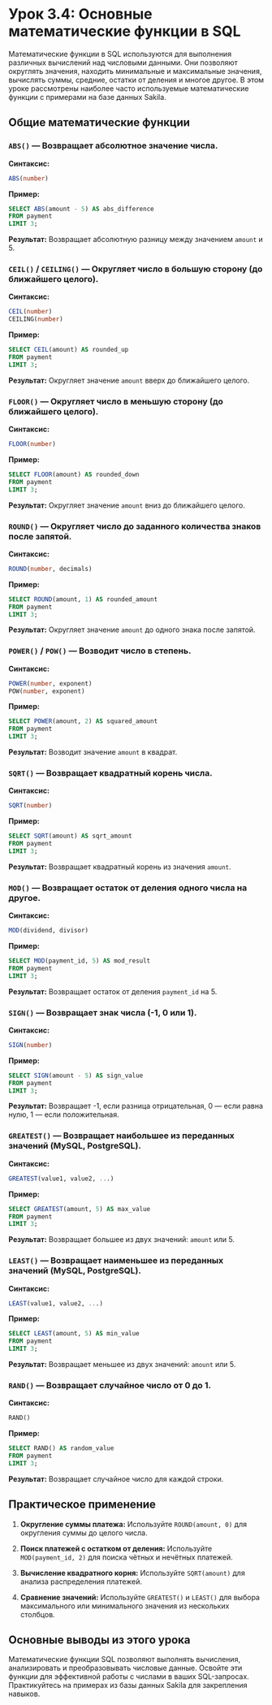 # Урок 3.4: Основные математические функции в SQL

Математические функции в SQL используются для выполнения различных вычислений над числовыми данными. Они позволяют округлять значения, находить минимальные и максимальные значения, вычислять суммы, средние, остатки от деления и многое другое. В этом уроке рассмотрены наиболее часто используемые математические функции с примерами на базе данных Sakila.

## Общие математические функции

### `ABS()` — Возвращает абсолютное значение числа.

**Синтаксис:**
```sql
ABS(number)
```

**Пример:**
```sql
SELECT ABS(amount - 5) AS abs_difference
FROM payment
LIMIT 3;
```
**Результат:** Возвращает абсолютную разницу между значением `amount` и 5.

### `CEIL()` / `CEILING()` — Округляет число в большую сторону (до ближайшего целого).

**Синтаксис:**
```sql
CEIL(number)
CEILING(number)
```

**Пример:**
```sql
SELECT CEIL(amount) AS rounded_up
FROM payment
LIMIT 3;
```
**Результат:** Округляет значение `amount` вверх до ближайшего целого.

### `FLOOR()` — Округляет число в меньшую сторону (до ближайшего целого).

**Синтаксис:**
```sql
FLOOR(number)
```

**Пример:**
```sql
SELECT FLOOR(amount) AS rounded_down
FROM payment
LIMIT 3;
```
**Результат:** Округляет значение `amount` вниз до ближайшего целого.

### `ROUND()` — Округляет число до заданного количества знаков после запятой.

**Синтаксис:**
```sql
ROUND(number, decimals)
```

**Пример:**
```sql
SELECT ROUND(amount, 1) AS rounded_amount
FROM payment
LIMIT 3;
```
**Результат:** Округляет значение `amount` до одного знака после запятой.

### `POWER()` / `POW()` — Возводит число в степень.

**Синтаксис:**
```sql
POWER(number, exponent)
POW(number, exponent)
```

**Пример:**
```sql
SELECT POWER(amount, 2) AS squared_amount
FROM payment
LIMIT 3;
```
**Результат:** Возводит значение `amount` в квадрат.

### `SQRT()` — Возвращает квадратный корень числа.

**Синтаксис:**
```sql
SQRT(number)
```

**Пример:**
```sql
SELECT SQRT(amount) AS sqrt_amount
FROM payment
LIMIT 3;
```
**Результат:** Возвращает квадратный корень из значения `amount`.

### `MOD()` — Возвращает остаток от деления одного числа на другое.

**Синтаксис:**
```sql
MOD(dividend, divisor)
```

**Пример:**
```sql
SELECT MOD(payment_id, 5) AS mod_result
FROM payment
LIMIT 3;
```
**Результат:** Возвращает остаток от деления `payment_id` на 5.

### `SIGN()` — Возвращает знак числа (-1, 0 или 1).

**Синтаксис:**
```sql
SIGN(number)
```

**Пример:**
```sql
SELECT SIGN(amount - 5) AS sign_value
FROM payment
LIMIT 3;
```
**Результат:** Возвращает -1, если разница отрицательная, 0 — если равна нулю, 1 — если положительная.

### `GREATEST()` — Возвращает наибольшее из переданных значений (MySQL, PostgreSQL).

**Синтаксис:**
```sql
GREATEST(value1, value2, ...)
```

**Пример:**
```sql
SELECT GREATEST(amount, 5) AS max_value
FROM payment
LIMIT 3;
```
**Результат:** Возвращает большее из двух значений: `amount` или 5.

### `LEAST()` — Возвращает наименьшее из переданных значений (MySQL, PostgreSQL).

**Синтаксис:**
```sql
LEAST(value1, value2, ...)
```

**Пример:**
```sql
SELECT LEAST(amount, 5) AS min_value
FROM payment
LIMIT 3;
```
**Результат:** Возвращает меньшее из двух значений: `amount` или 5.

### `RAND()` — Возвращает случайное число от 0 до 1.

**Синтаксис:**
```sql
RAND()
```

**Пример:**
```sql
SELECT RAND() AS random_value
FROM payment
LIMIT 3;
```
**Результат:** Возвращает случайное число для каждой строки.

## Практическое применение

1. **Округление суммы платежа:**
   Используйте `ROUND(amount, 0)` для округления суммы до целого числа.

2. **Поиск платежей с остатком от деления:**
   Используйте `MOD(payment_id, 2)` для поиска чётных и нечётных платежей.

3. **Вычисление квадратного корня:**
   Используйте `SQRT(amount)` для анализа распределения платежей.

4. **Сравнение значений:**
   Используйте `GREATEST()` и `LEAST()` для выбора максимального или минимального значения из нескольких столбцов.

## Основные выводы из этого урока

Математические функции SQL позволяют выполнять вычисления, анализировать и преобразовывать числовые данные. Освойте эти функции для эффективной работы с числами в ваших SQL-запросах. Практикуйтесь на примерах из базы данных Sakila для закрепления навыков.
